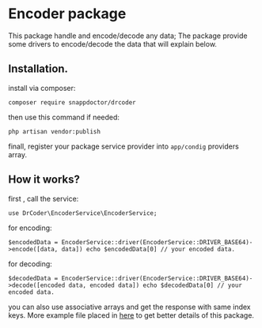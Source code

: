 # Encoder package

This package handle and encode/decode any data;
The package provide some drivers to encode/decode the data that will explain below.

## Installation.

install via composer: 

``composer require snappdoctor/drcoder``


then use this command if needed:

``
php artisan vendor:publish
``

finall, register your package service provider into ``app/condig`` providers array.

## How it works?

first , call the service:

``
use DrCoder\EncoderService\EncoderService;
``

for encoding:

``
$encodedData = EncoderService::driver(EncoderService::DRIVER_BASE64)->encode([data, data])
echo $encodedData[0] // your encoded data.
``

for decoding:

``
$decodedData = EncoderService::driver(EncoderService::DRIVER_BASE64)->decode([encoded data, encoded data])
echo $decodedData[0] // your encoded data.
``

you can also use associative arrays and get the response with same index keys.
More example file placed in [here](./Examples) to get better details of this package.
